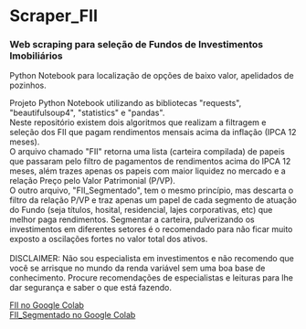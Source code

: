 # Scraper_FII
<h3>Web scraping para seleção de Fundos de Investimentos Imobiliários</h3>

Python Notebook para localização de opções de baixo valor, apelidados de pozinhos.

Projeto Python Notebook utilizando as bibliotecas "requests", "beautifulsoup4", "statistics" e "pandas".<br>
Neste repositório existem dois algoritmos que realizam a filtragem e seleção dos FII que pagam rendimentos mensais acima da inflação (IPCA 12 meses). <br>
O arquivo chamado "FII" retorna uma lista (carteira compilada) de papeis que passaram pelo filtro de pagamentos de rendimentos acima do IPCA 12 meses, além trazes apenas os papeis com maior liquidez no mercado e a relação Preço pelo Valor Patrimonial (P/VP). <br>
O outro arquivo, "FII_Segmentado", tem o mesmo princípio, mas descarta o filtro da relação P/VP e traz apenas um papel de cada segmento de atuação do Fundo (seja títulos, hosital, residencial, lajes corporativas, etc) que melhor paga rendimentos. Segmentar a carteira, pulverizando os investimentos em diferentes setores é o recomendado para não ficar muito exposto a oscilações fortes no valor total dos ativos. <br>
<br>
DISCLAIMER: Não sou especialista em investimentos e não recomendo que você se arrisque no mundo da renda variável sem uma boa base de conhecimento. Procure recomendações de especialistas e leituras para lhe dar segurança e saber o que está fazendo.

<a href="https://colab.research.google.com/drive/1qM3dUbjXVuHq5-a2WGHPrFL7n3d09knT?usp=sharing">FII no Google Colab</a><br>
<a href="https://colab.research.google.com/drive/1mCY6XTq-aY-bIX4DKNh0k0ESEWQKcqJ0?usp=sharing">FII_Segmentado no Google Colab</a>
